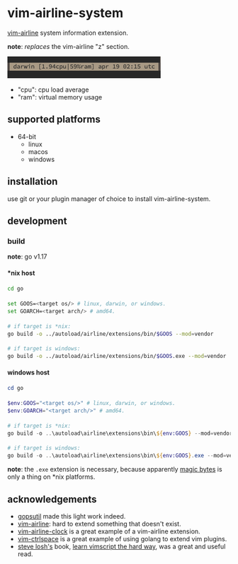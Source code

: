 vim-airline-system
==================

[vim-airline](https://github.com/vim-airline/vim-airline) system information extension.

**note**: _replaces_ the vim-airline "z" section.

![screenshot](https://github.com/ratmav/vim-airline-system/blob/master/screenshot.png?raw=true)

* "cpu": cpu load average
* "ram": virtual memory usage

## supported platforms

* 64-bit
  * linux
  * macos
  * windows

## installation

use git or your plugin manager of choice to install vim-airline-system.

## development

### build

**note**: go v1.17

#### *nix host

```bash
cd go

set GOOS=<target os/> # linux, darwin, or windows.
set GOARCH=<target arch/> # amd64.

# if target is *nix:
go build -o ../autoload/airline/extensions/bin/$GOOS --mod=vendor

# if target is windows:
go build -o ../autoload/airline/extensions/bin/$GOOS.exe --mod=vendor
```

#### windows host

```powershell
cd go

$env:GOOS="<target os/>" # linux, darwin, or windows.
$env:GOARCH="<target arch/>" # amd64.

# if target is *nix:
go build -o ..\autoload\airline\extensions\bin\${env:GOOS} --mod=vendor

# if target is windows:
go build -o ..\autoload\airline\extensions\bin\${env:GOOS}.exe --mod=vendor
```

**note**: the `.exe` extension is necessary, because apparently [magic bytes](https://en.wikipedia.org/wiki/List_of_file_signatures) is only a thing on *nix platforms.

## acknowledgements

* [gopsutil](https://github.com/shirou/gopsutil/) made this light work indeed.
* [vim-airline](https://github.com/vim-airline/vim-airline): hard to extend something that doesn't exist.
* [vim-airline-clock](https://github.com/enricobacis/vim-airline-clock) is a great example of a vim-airline extension.
* [vim-ctrlspace](https://github.com/vim-ctrlspace/vim-ctrlspace) is a great example of using golang to extend vim plugins.
* [steve losh's](https://stevelosh.com/) book, [learn vimscript the hard way](https://learnvimscriptthehardway.stevelosh.com/), was a great and useful read.
